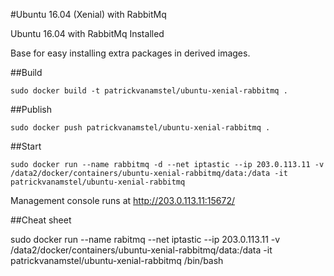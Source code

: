 #Ubuntu 16.04 (Xenial) with RabbitMq

Ubuntu 16.04 with RabbitMq Installed

Base for easy installing extra packages in derived images.

##Build

```
sudo docker build -t patrickvanamstel/ubuntu-xenial-rabbitmq .
```

##Publish

```
sudo docker push patrickvanamstel/ubuntu-xenial-rabbitmq .
```

##Start
```
sudo docker run --name rabbitmq -d --net iptastic --ip 203.0.113.11 -v /data2/docker/containers/ubuntu-xenial-rabbitmq/data:/data -it patrickvanamstel/ubuntu-xenial-rabbitmq
```

Management console runs at
http://203.0.113.11:15672/


##Cheat sheet

sudo docker run --name rabitmq --net iptastic --ip 203.0.113.11 -v /data2/docker/containers/ubuntu-xenial-rabbitmq/data:/data -it patrickvanamstel/ubuntu-xenial-rabbitmq /bin/bash

